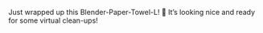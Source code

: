 Just wrapped up this Blender-Paper-Towel-L! 🧻 It’s looking nice and ready for some virtual clean-ups!
